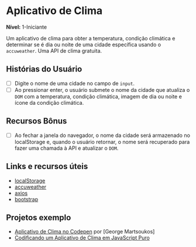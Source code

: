 # Aplicativo de Clima

**Nível:** 1-Iniciante

Um aplicativo de clima para obter a temperatura, condição climática e determinar se é dia ou noite de uma cidade específica usando o `accuweather`. Uma API de clima gratuita.

## Histórias do Usuário

- [ ] Digite o nome de uma cidade no campo de `input`.
- [ ] Ao pressionar enter, o usuário submete o nome da cidade que atualiza o `DOM` com a temperatura, condição climática, imagem de dia ou noite e ícone da condição climática.

## Recursos Bônus

- [ ] Ao fechar a janela do navegador, o nome da cidade será armazenado no localStorage e, quando o usuário retornar, o nome será recuperado para fazer uma chamada à API e atualizar o `DOM`.

## Links e recursos úteis

- [localStorage](https://developer.mozilla.org/pt-BR/docs/Web/API/Window/localStorage)
- [accuweather](https://developer.accuweather.com/)
- [axios](https://github.com/axios/axios)
- [bootstrap](https://getbootstrap.com/)

## Projetos exemplo

- [Aplicativo de Clima no Codepen](https://codepen.io/tutsplus/pen/gObLaEP) por [George Martsoukos]
- [Codificando um Aplicativo de Clima em JavaScript Puro](https://www.youtube.com/watch?v=ZPG2wGNj6J4)
